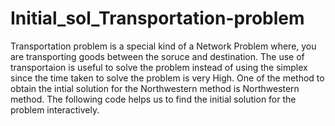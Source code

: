 # Initial_sol_Transportation-problem
Transportation problem is a special kind of a Network Problem where, you are transporting goods between the soruce and destination. The use of transportaion is useful to solve the problem instead of using the simplex since the time taken to solve the problem is very High.
One of the method to obtain the intial solution for the Northwestern method is Northwestern method. The following code helps us to find the initial solution for the problem interactively.
